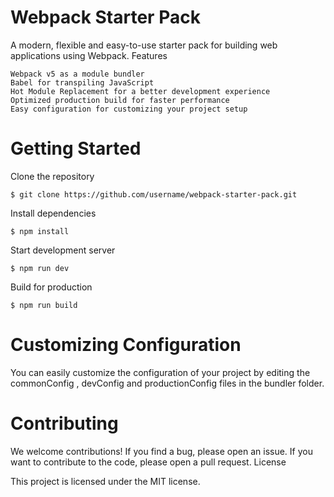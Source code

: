 # Webpack Starter Pack

A modern, flexible and easy-to-use starter pack for building web applications using Webpack.
Features

    Webpack v5 as a module bundler
    Babel for transpiling JavaScript
    Hot Module Replacement for a better development experience
    Optimized production build for faster performance
    Easy configuration for customizing your project setup

# Getting Started

  Clone the repository


    $ git clone https://github.com/username/webpack-starter-pack.git

  Install dependencies


    $ npm install

  Start development server


    $ npm run dev

  Build for production

    $ npm run build

# Customizing Configuration

You can easily customize the configuration of your project by editing the commonConfig , devConfig and productionConfig files in the bundler folder.

# Contributing

We welcome contributions! If you find a bug, please open an issue. If you want to contribute to the code, please open a pull request.
License

This project is licensed under the MIT license.
